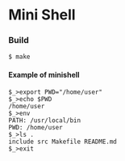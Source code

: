# Mini Shell

### Build
```
$ make
```
#### Example of minishell
```
$_>export PWD="/home/user"
$_>echo $PWD
/home/user
$_>env
PATH: /usr/local/bin
PWD: /home/user
$_>ls .
include src Makefile README.md
$_>exit
```
